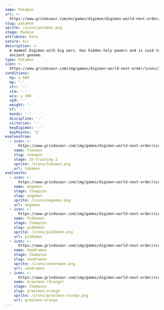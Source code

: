 ```yaml
---
name: Patamon
url: >-
  https://www.grindosaur.com/en/games/digimon/digimon-world-next-order/digimon/26-patamon
slug: patamon
sprite: /icons/patamon.png
stage: Rookie
attribute: Data
nature: Air
description: >-
  A mammal Digimon with big ears. Has hidden holy powers and is said to bear an
  ancient genome.
type: Patamon
icon: >-
  https://www.grindosaur.com/img/games/digimon-world-next-order/icons/26-patamon-icon.png
conditions:
  hp: ≥ 600
  mp: '-'
  str: '-'
  sta: '-'
  wis: ≥ 300
  spd: '-'
  weight: '-'
  tf: '-'
  bonds: '-'
  discipline: '-'
  victories: '-'
  keyDigimon: '-'
  keyPoints: '2'
evolvesFrom:
  - icon: >-
      https://www.grindosaur.com/img/games/digimon-world-next-order/icons/14-tokomon-icon-small.png
    name: Tokomon
    slug: tokomon
    stage: In-Training 2
    sprite: /icons/tokomon.png
    url: tokomon
evolvesTo:
  - icon: >-
      https://www.grindosaur.com/img/games/digimon-world-next-order/icons/62-angemon-icon-small.png
    name: Angemon
    stage: Champion
    slug: angemon
    sprite: /icons/angemon.png
    url: angemon
  - icon: >-
      https://www.grindosaur.com/img/games/digimon-world-next-order/icons/90-piddomon-icon-small.png
    name: Piddomon
    stage: Champion
    slug: piddomon
    sprite: /icons/piddomon.png
    url: piddomon
  - icon: >-
      https://www.grindosaur.com/img/games/digimon-world-next-order/icons/76-veedramon-icon-small.png
    name: Veedramon
    stage: Champion
    slug: veedramon
    sprite: /icons/veedramon.png
    url: veedramon
  - icon: >-
      https://www.grindosaur.com/img/games/digimon-world-next-order/icons/100-growlmon-orange-icon-small.png
    name: Growlmon (Orange)
    stage: Champion
    slug: growlmon-orange
    sprite: /icons/growlmon-orange.png
    url: growlmon-orange
---
```


